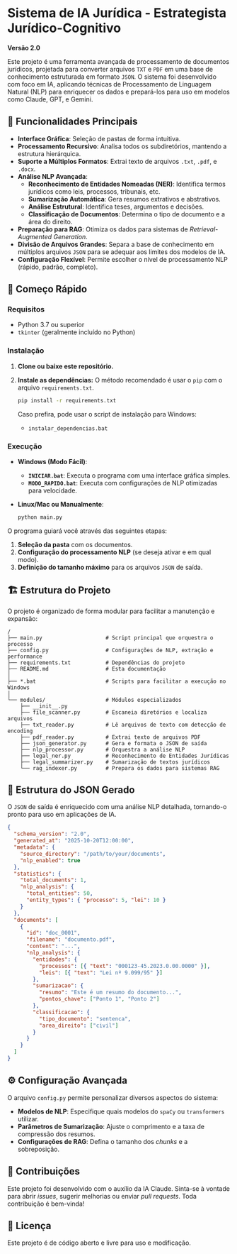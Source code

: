 # Sistema de IA Jurídica - Estrategista Jurídico-Cognitivo

**Versão 2.0**

Este projeto é uma ferramenta avançada de processamento de documentos jurídicos, projetada para converter arquivos `TXT` e `PDF` em uma base de conhecimento estruturada em formato `JSON`. O sistema foi desenvolvido com foco em IA, aplicando técnicas de Processamento de Linguagem Natural (NLP) para enriquecer os dados e prepará-los para uso em modelos como Claude, GPT, e Gemini.

## 🌟 Funcionalidades Principais

- **Interface Gráfica**: Seleção de pastas de forma intuitiva.
- **Processamento Recursivo**: Analisa todos os subdiretórios, mantendo a estrutura hierárquica.
- **Suporte a Múltiplos Formatos**: Extrai texto de arquivos `.txt`, `.pdf`, e `.docx`.
- **Análise NLP Avançada**:
  - **Reconhecimento de Entidades Nomeadas (NER)**: Identifica termos jurídicos como leis, processos, tribunais, etc.
  - **Sumarização Automática**: Gera resumos extrativos e abstrativos.
  - **Análise Estrutural**: Identifica teses, argumentos e decisões.
  - **Classificação de Documentos**: Determina o tipo de documento e a área do direito.
- **Preparação para RAG**: Otimiza os dados para sistemas de *Retrieval-Augmented Generation*.
- **Divisão de Arquivos Grandes**: Separa a base de conhecimento em múltiplos arquivos `JSON` para se adequar aos limites dos modelos de IA.
- **Configuração Flexível**: Permite escolher o nível de processamento NLP (rápido, padrão, completo).

## 🚀 Começo Rápido

### Requisitos

- Python 3.7 ou superior
- `tkinter` (geralmente incluído no Python)

### Instalação

1. **Clone ou baixe este repositório.**

2. **Instale as dependências:**
   O método recomendado é usar o `pip` com o arquivo `requirements.txt`.
   ```bash
   pip install -r requirements.txt
   ```
   Caso prefira, pode usar o script de instalação para Windows:
   - `instalar_dependencias.bat`

### Execução

- **Windows (Modo Fácil)**:
  - **`INICIAR.bat`**: Executa o programa com uma interface gráfica simples.
  - **`MODO_RAPIDO.bat`**: Executa com configurações de NLP otimizadas para velocidade.

- **Linux/Mac ou Manualmente**:
  ```bash
  python main.py
  ```

O programa guiará você através das seguintes etapas:
1. **Seleção da pasta** com os documentos.
2. **Configuração do processamento NLP** (se deseja ativar e em qual modo).
3. **Definição do tamanho máximo** para os arquivos `JSON` de saída.

## 🏗️ Estrutura do Projeto

O projeto é organizado de forma modular para facilitar a manutenção e expansão:

```
/
├── main.py                    # Script principal que orquestra o processo
├── config.py                  # Configurações de NLP, extração e performance
├── requirements.txt           # Dependências do projeto
├── README.md                  # Esta documentação
│
├── *.bat                      # Scripts para facilitar a execução no Windows
│
└── modules/                   # Módulos especializados
    ├── __init__.py
    ├── file_scanner.py        # Escaneia diretórios e localiza arquivos
    ├── txt_reader.py          # Lê arquivos de texto com detecção de encoding
    ├── pdf_reader.py          # Extrai texto de arquivos PDF
    ├── json_generator.py      # Gera e formata o JSON de saída
    ├── nlp_processor.py       # Orquestra a análise NLP
    ├── legal_ner.py           # Reconhecimento de Entidades Jurídicas
    ├── legal_summarizer.py    # Sumarização de textos jurídicos
    └── rag_indexer.py         # Prepara os dados para sistemas RAG
```

## 📄 Estrutura do JSON Gerado

O `JSON` de saída é enriquecido com uma análise NLP detalhada, tornando-o pronto para uso em aplicações de IA.

```json
{
  "schema_version": "2.0",
  "generated_at": "2025-10-20T12:00:00",
  "metadata": {
    "source_directory": "/path/to/your/documents",
    "nlp_enabled": true
  },
  "statistics": {
    "total_documents": 1,
    "nlp_analysis": {
      "total_entities": 50,
      "entity_types": { "processo": 5, "lei": 10 }
    }
  },
  "documents": [
    {
      "id": "doc_0001",
      "filename": "documento.pdf",
      "content": "...",
      "nlp_analysis": {
        "entidades": {
          "processos": [{ "text": "000123-45.2023.0.00.0000" }],
          "leis": [{ "text": "Lei nº 9.099/95" }]
        },
        "sumarizacao": {
          "resumo": "Este é um resumo do documento...",
          "pontos_chave": ["Ponto 1", "Ponto 2"]
        },
        "classificacao": {
          "tipo_documento": "sentenca",
          "area_direito": ["civil"]
        }
      }
    }
  ]
}
```

## ⚙️ Configuração Avançada

O arquivo `config.py` permite personalizar diversos aspectos do sistema:
- **Modelos de NLP**: Especifique quais modelos do `spaCy` ou `transformers` utilizar.
- **Parâmetros de Sumarização**: Ajuste o comprimento e a taxa de compressão dos resumos.
- **Configurações de RAG**: Defina o tamanho dos *chunks* e a sobreposição.

## 🤝 Contribuições

Este projeto foi desenvolvido com o auxílio da IA Claude. Sinta-se à vontade para abrir *issues*, sugerir melhorias ou enviar *pull requests*. Toda contribuição é bem-vinda!

## 📜 Licença

Este projeto é de código aberto e livre para uso e modificação.
